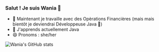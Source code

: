 ### Salut ! Je suis Wania 🐁

- 🔭 Maintenant je travaille avec des Opèrations Financières (mais mais bientôt je deviendrai Développeuse Java 🤟)
- 🌱 J'apprends actuellement Java
- 😄 Pronoms : she/her

![Wania's GitHub stats](https://github-readme-stats.vercel.app/api?username=anuraghazra&theme=chartreuse-dark&show_icons=true)
